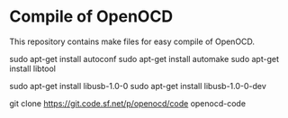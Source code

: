 
Compile of OpenOCD
==================
This repository contains make files for easy compile of OpenOCD.

sudo apt-get install autoconf
sudo apt-get install automake
sudo apt-get install libtool

sudo apt-get install libusb-1.0-0
sudo apt-get install libusb-1.0-0-dev

git clone https://git.code.sf.net/p/openocd/code openocd-code

